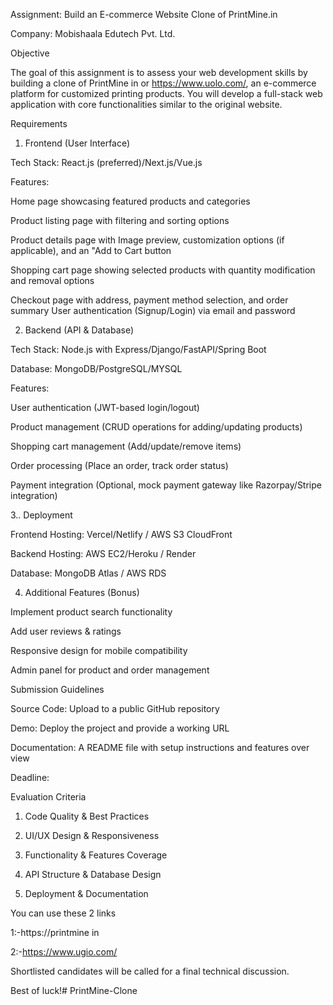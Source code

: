 Assignment: Build an E-commerce Website Clone of PrintMine.in

Company: Mobishaala Edutech Pvt. Ltd.

Objective

The goal of this assignment is to assess your web development skills by building a clone of PrintMine in or https://www.uolo.com/, an e-commerce platform for customized printing products. You will develop a full-stack web application with core functionalities similar to the original website.

Requirements

1. Frontend (User Interface)

Tech Stack: React.js (preferred)/Next.js/Vue.js

Features:

Home page showcasing featured products and categories

Product listing page with filtering and sorting options

Product details page with Image preview, customization options (if applicable), and an "Add to Cart button

Shopping cart page showing selected products with quantity modification and removal options

Checkout page with address, payment method selection, and order summary 
User authentication (Signup/Login) via email and password

2. Backend (API & Database)

Tech Stack: Node.js with Express/Django/FastAPI/Spring Boot

Database: MongoDB/PostgreSQL/MYSQL

Features:

User authentication (JWT-based login/logout)

Product management (CRUD operations for adding/updating products)

Shopping cart management (Add/update/remove items)

Order processing (Place an order, track order status)

Payment integration (Optional, mock payment gateway like Razorpay/Stripe integration) 

3.. Deployment

Frontend Hosting: Vercel/Netlify / AWS S3 CloudFront

Backend Hosting: AWS EC2/Heroku / Render

Database: MongoDB Atlas / AWS RDS

4. Additional Features (Bonus)

Implement product search functionality

Add user reviews & ratings

Responsive design for mobile compatibility

Admin panel for product and order management

Submission Guidelines

Source Code: Upload to a public GitHub repository

Demo: Deploy the project and provide a working URL

Documentation: A README file with setup instructions and features over view 

Deadline:

Evaluation Criteria

1. Code Quality & Best Practices

2. UI/UX Design & Responsiveness

3. Functionality & Features Coverage

4. API Structure & Database Design

5. Deployment & Documentation

You can use these 2 links

1:-https://printmine in

2:-https://www.ugio.com/

Shortlisted candidates will be called for a final technical discussion.

Best of luck!# PrintMine-Clone
